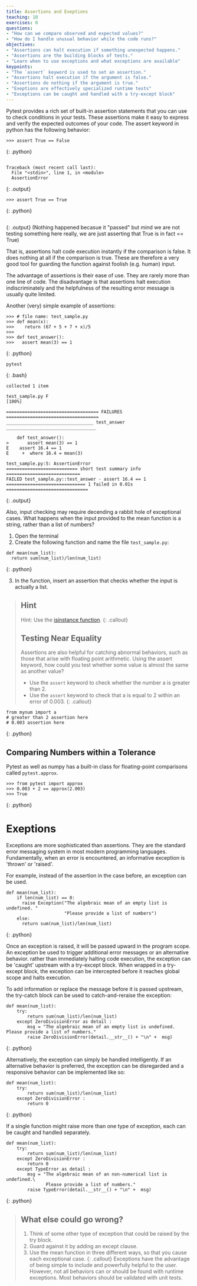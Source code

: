```yaml
---
title: Assertions and Exeptions
teaching: 10
exercises: 0
questions:
- "How can we compare observed and expected values?"
- "How do I handle unusual behavior while the code runs?"
objectives:
- "Assertions can halt execution if something unexpected happens."
- "Assertions are the building blocks of tests."
- "Learn when to use exceptions and what exceptions are available"
keypoints:
- "The `assert` keyword is used to set an assertion."
- "Assertions halt execution if the argument is false."
- "Assertions do nothing if the argument is true."
- "Exeptions are effectively specialized runtime tests"
- "Exceptions can be caught and handled with a try-except block"
---
```


Pytest provides a rich set of built-in assertion statements that you can use to check conditions in your tests. These assertions make it easy to express and verify the expected outcomes of your code. The assert keyword in python has the
following behavior:

~~~
>>> assert True == False
~~~
{: .python}
~~~

Traceback (most recent call last):
  File "<stdin>", line 1, in <module>
  AssertionError
~~~
{: .output}

~~~
>>> assert True == True
~~~
{: .python}

~~~
~~~
{: .output}
(Nothing happened becasue it "passed" but mind we are not testing something here really, we are just asserting that True is in fact == True)

That is, assertions halt code execution instantly if the comparison is false.
It does nothing at all if the comparison is true. These are therefore a very
good tool for guarding the function against foolish (e.g. human) input.

The advantage of assertions is their ease of use. They are rarely more than one
line of code. The disadvantage is that assertions halt execution
indiscriminately and the helpfulness of the resulting error message is usually
quite limited.

Another (very) simple example of assertions:

~~~
>>> # file name: test_sample.py
>>> def mean(x):
>>>    return (67 + 5 + 7 + x)/5
>>>
>>> def test_answer():
>>>   assert mean(3) == 1
~~~
{: .python}

~~~
pytest
~~~
{: .bash}

~~~
collected 1 item                                                               

test_sample.py F                                                         [100%]

=================================== FAILURES ===================================
_________________________________ test_answer __________________________________

    def test_answer():
>   	assert mean(3) == 1
E    assert 16.4 == 1
E     +  where 16.4 = mean(3)

test_sample.py:5: AssertionError
=========================== short test summary info ============================
FAILED test_sample.py::test_answer - assert 16.4 == 1
============================== 1 failed in 0.01s ===============================
~~~
{: .output}


Also, input checking may require decending a rabbit hole of exceptional cases.
What happens when the input provided to the mean function is a string, rather
than a list of numbers?

1. Open the terminal
2. Create the following function and name the file ``test_sample.py``:

~~~
def mean(num_list):
  return sum(num_list)/len(num_list)
~~~
{: .python}

3. In the function, insert an assertion that checks whether the input is actually a list.

> ## Hint
>
> Hint: Use the [isinstance function](https://docs.python.org/2/library/functions.html#isinstance).
{: .callout}
> ## Testing Near Equality
>
> Assertions are also helpful for catching abnormal behaviors, such as those
> that arise with floating point arithmetic. Using the assert keyword, how could
> you test whether some value is almost the same as another value?
>
> - Use the `assert` keyword to check whether the number a is greater than 2.
> - Use the `assert` keyword to check that a is equal to 2 within an error of 0.003.
{: .callout}

~~~
from mynum import a
# greater than 2 assertion here
# 0.003 assertion here
~~~
{: .python}

## Comparing Numbers within a Tolerance

Pytest as well as numpy has a built-in class for floating-point comparisons called ``pytest.approx``.

~~~
>>> from pytest import approx
>>> 0.003 + 2 == approx(2.003)
>>> True
~~~
{: .python}

# Exeptions

Exceptions are more sophisticated than assertions. They are the standard error 
messaging system in most modern programming languages.  Fundamentally, when an 
error is encountered, an informative exception is 'thrown' or 'raised'.

For example, instead of the assertion in the case before, an exception can be
used.

~~~
def mean(num_list):
    if len(num_list) == 0:
      raise Exception("The algebraic mean of an empty list is undefined. "
                      "Please provide a list of numbers")
    else:
      return sum(num_list)/len(num_list)
~~~
{: .python}

Once an exception is raised, it will be passed upward in the program scope.
An exception be used to trigger additional error messages or an alternative
behavior. rather than immediately halting code
execution, the exception can be 'caught' upstream with a try-except block.
When wrapped in a try-except block, the exception can be intercepted before it reaches
global scope and halts execution.

To add information or replace the message before it is passed upstream, the try-catch
block can be used to catch-and-reraise the exception:

~~~
def mean(num_list):
    try:
        return sum(num_list)/len(num_list)
    except ZeroDivisionError as detail :
        msg = "The algebraic mean of an empty list is undefined. Please provide a list of numbers."
        raise ZeroDivisionError(detail.__str__() + "\n" +  msg)
~~~
{: .python}

Alternatively, the exception can simply be handled intelligently. If an
alternative behavior is preferred, the exception can be disregarded and a
responsive behavior can be implemented like so:

~~~
def mean(num_list):
    try:
        return sum(num_list)/len(num_list)
    except ZeroDivisionError :
        return 0
~~~
{: .python}

If a single function might raise more than one type of exception, each can be
caught and handled separately.

~~~
def mean(num_list):
    try:
        return sum(num_list)/len(num_list)
    except ZeroDivisionError :
        return 0
    except TypeError as detail :
        msg = "The algebraic mean of an non-numerical list is undefined.\
               Please provide a list of numbers."
        raise TypeError(detail.__str__() + "\n" +  msg)
~~~
{: .python}

> ## What else could go wrong?
>
> 1. Think of some other type of exception that could be raised by the try 
> block.
> 2. Guard against it by adding an except clause.
> 3. Use the mean function in three different ways, so that you cause each
> exceptional case.
{: .callout}
Exceptions have the advantage of being simple to include and powerfully helpful
to the user. However, not all behaviors can or should be found with runtime
exceptions. Most behaviors should be validated with unit tests.
